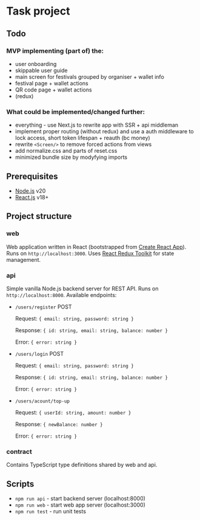 # Task project

## Todo
### MVP implementing (part of) the:
* user onboarding  
* skippable user guide  
* main screen for festivals grouped by organiser + wallet info  
* festival page + wallet actions  
* QR code page + wallet actions  
* (redux)  

### What could be implemented/changed further:
* everything - use Next.js to rewrite app with SSR + api middleman
* implement proper routing (without redux) and use a auth middleware to lock access, short token lifespan + reauth (bc money)  
* rewrite `<Screen/>` to remove forced actions from views
* add normalize.css and parts of reset.css
* minimized bundle size by modyfying imports


## Prerequisites

- [Node.js](https://nodejs.org/en) v20
- [React.js](https://react.dev/0) v18+

## Project structure

### web

Web application written in React (bootstrapped from [Create React App](https://github.com/facebook/create-react-app)). Runs on `http://localhost:3000`. Uses [React Redux Toolkit](https://redux-toolkit.js.org/) for state management.

### api 

Simple vanilla Node.js backend server for REST API. Runs on `http://localhost:8000`. Available endpoints:

- `/users/register` POST 

  Request: `{ email: string, password: string }`

  Response: `{ id: string, email: string, balance: number }`

  Error: `{ error: string }`

- `/users/login` POST

  Request: `{ email: string, password: string }`

  Response: `{ id: string, email: string, balance: number }`

  Error: `{ error: string }`

- `/users/acount/top-up`

  Request: `{ userId: string, amount: number }`

  Response: `{ newBalance: number }`

  Error: `{ error: string }`

### contract

Contains TypeScript type definitions shared by web and api.

## Scripts

- `npm run api` - start backend server (localhost:8000)
- `npm run web` - start web app server (localhost:3000)
- `npm run test` - run unit tests
